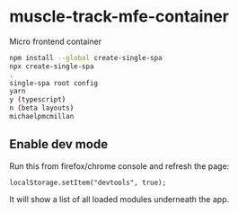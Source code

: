 # muscle-track-mfe-container

Micro frontend container

```bash
npm install --global create-single-spa
npx create-single-spa
.
single-spa root config
yarn
y (typescript)
n (beta layouts)
michaelpmcmillan
```

## Enable dev mode

Run this from firefox/chrome console and refresh the page:

```
localStorage.setItem("devtools", true);
```

It will show a list of all loaded modules underneath the app.
